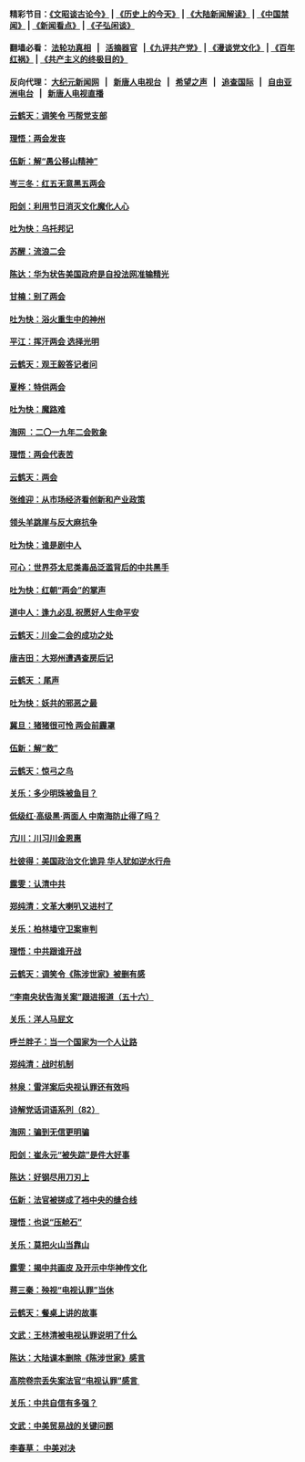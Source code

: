 #### 精彩节目：[《文昭谈古论今》](http://134.209.198.168/wenzhao) | [《历史上的今天》](http://134.209.198.168/today-in-history) | [《大陆新闻解读》](http://134.209.198.168/ntdtv-comedy) | [《中国禁闻》](http://134.209.198.168/ntdtv-news) | [《新闻看点》](http://134.209.198.168/news-insight) | [《子弘闲谈》](http://134.209.198.168/zihongxiantan/) 

 #### 翻墙必看： [法轮功真相](http://134.209.198.168:10000/videos/truth.html) &nbsp;&nbsp;|&nbsp;&nbsp; [活摘器官](http://134.209.198.168:10000/videos/res/Organs/) &nbsp;&nbsp;|[《九评共产党》](http://134.209.198.168:10000/videos/jiuping) | [《漫谈党文化》](http://134.209.198.168:10000/videos/mtdwh) | [《百年红祸》](http://134.209.198.168:10000/videos/bnhh) | [《共产主义的终极目的》](http://134.209.198.168:10000/videos/res/zjmd) 

 #### 反向代理： [大纪元新闻网](http://134.209.198.168:10080/) &nbsp;&nbsp;|&nbsp;&nbsp; [新唐人电视台](http://134.209.198.168:8000/) &nbsp;&nbsp;|&nbsp;&nbsp; [希望之声](http://134.209.198.168:8200/) &nbsp;&nbsp;|&nbsp;&nbsp; [追查国际](http://134.209.198.168:10010/) &nbsp;&nbsp;|&nbsp;&nbsp; [自由亚洲电台](http://134.209.198.168:9800/) &nbsp;&nbsp;|&nbsp;&nbsp; [新唐人电视直播](http://134.209.198.168/) 

#### [云鹤天：调笑令 丐帮党支部](../pages/nsc993/n11113714.md?t=03151236) 

#### [理悟：两会发丧](../pages/nsc993/n11111495.md?t=03151236) 

#### [伍新：解“愚公移山精神”](../pages/nsc993/n11111449.md?t=03151236) 

#### [岑三冬：红五无意黑五两会](../pages/nsc993/n11110956.md?t=03151236) 

#### [阳剑：利用节日消灭文化魔化人心](../pages/nsc993/n11111324.md?t=03151236) 

#### [吐为快：乌托邦记](../pages/nsc993/n11109495.md?t=03151236) 

#### [苏醒：流浪二会](../pages/nsc993/n11109431.md?t=03151236) 

#### [陈达：华为状告美国政府是自投法网准输精光](../pages/nsc993/n11108250.md?t=03151236) 

#### [甘楠：别了两会](../pages/nsc993/n11105910.md?t=03151236) 

#### [吐为快：浴火重生中的神州](../pages/nsc993/n11104106.md?t=03151236) 

#### [平江：挥汗两会 选择光明](../pages/nsc993/n11102501.md?t=03151236) 

#### [云鹤天：观王毅答记者问](../pages/nsc993/n11102511.md?t=03151236) 

#### [夏桦：特供两会](../pages/nsc993/n11102494.md?t=03151236) 

#### [吐为快：魔路难](../pages/nsc993/n11100933.md?t=03151236) 

#### [海网 ：二〇一九年二会败象](../pages/nsc993/n11100934.md?t=03151236) 

#### [理悟：两会代表苦](../pages/nsc993/n11100078.md?t=03151236) 

#### [云鹤天：两会](../pages/nsc993/n11098355.md?t=03151236) 

#### [张维迎：从市场经济看创新和产业政策](../pages/nsc993/n11098282.md?t=03151236) 

#### [领头羊跳崖与反大麻抗争](../pages/nsc993/n11097463.md?t=03151236) 

#### [吐为快：谁是剧中人](../pages/nsc993/n11097236.md?t=03151236) 

#### [可心：世界芬太尼类毒品泛滥背后的中共黑手](../pages/nsc993/n11096116.md?t=03151236) 

#### [吐为快：红朝“两会”的掌声](../pages/nsc993/n11094460.md?t=03151236) 

#### [道中人：逢九必乱 祝愿好人生命平安](../pages/nsc993/n11094393.md?t=03151236) 

#### [云鹤天：川金二会的成功之处](../pages/nsc993/n11093946.md?t=03151236) 

#### [唐吉田：大郑州遭遇查房后记](../pages/nsc993/n11093807.md?t=03151236) 

#### [云鹤天 ：尾声](../pages/nsc993/n11089747.md?t=03151236) 

#### [吐为快：妖共的邪恶之最](../pages/nsc993/n11089010.md?t=03151236) 

#### [冀旦：猪猪很可怜 两会前霾罩](../pages/nsc993/n11087382.md?t=03151236) 

#### [伍新：解“救”](../pages/nsc993/n11087327.md?t=03151236) 

#### [云鹤天：惊弓之鸟](../pages/nsc993/n11087160.md?t=03151236) 

#### [关乐：多少明珠被鱼目？](../pages/nsc993/n11087053.md?t=03151236) 

#### [低级红·高级黑·两面人 中南海防止得了吗？](../pages/nsc993/n11087010.md?t=03151236) 

#### [亢川：川习川金恩惠](../pages/nsc993/n11086704.md?t=03151236) 

#### [杜彼得：美国政治文化诡异 华人犹如逆水行舟](../pages/nsc993/n11085801.md?t=03151236) 

#### [露雯：认清中共](../pages/nsc993/n11083266.md?t=03151236) 

#### [郑纯清：文革大喇叭又进村了](../pages/nsc993/n11081469.md?t=03151236) 

#### [关乐：柏林墙守卫案审判](../pages/nsc993/n11080800.md?t=03151236) 

#### [理悟：中共跟谁开战](../pages/nsc993/n11080757.md?t=03151236) 

#### [云鹤天：调笑令《陈涉世家》被删有感](../pages/nsc993/n11080630.md?t=03151236) 

#### [“李南央状告海关案”跟进报道（五十六）](../pages/nsc993/n11080522.md?t=03151236) 

#### [关乐：洋人马屁文](../pages/nsc993/n11079956.md?t=03151236) 

#### [呼兰胖子：当一个国家为一个人让路](../pages/nsc993/n11078972.md?t=03151236) 

#### [郑纯清：战时机制](../pages/nsc993/n11078268.md?t=03151236) 

#### [林泉：雷洋案后央视认罪还有效吗](../pages/nsc993/n11078210.md?t=03151236) 

#### [诗解党话词语系列（82）](../pages/nsc993/n11078166.md?t=03151236) 

#### [海网：骗到无信更明骗](../pages/nsc993/n11075971.md?t=03151236) 

#### [阳剑：崔永元“被失踪”是件大好事](../pages/nsc993/n11075859.md?t=03151236) 

#### [陈达：好钢尽用刀刃上](../pages/nsc993/n11073476.md?t=03151236) 

#### [伍新：法官被搓成了裆中央的缝合线](../pages/nsc993/n11070407.md?t=03151236) 

#### [理悟：也说“压舱石”](../pages/nsc993/n11070157.md?t=03151236) 

#### [关乐：莫把火山当靠山](../pages/nsc993/n11068995.md?t=03151236) 

#### [露雯：揭中共画皮 及开示中华神传文化](../pages/nsc993/n11068776.md?t=03151236) 

#### [蒋三秦：殃视“电视认罪”当休](../pages/nsc993/n11068739.md?t=03151236) 

#### [云鹤天：餐桌上讲的故事](../pages/nsc993/n11068720.md?t=03151236) 

#### [文武：王林清被电视认罪说明了什么](../pages/nsc993/n11067393.md?t=03151236) 

#### [陈达：大陆课本删除《陈涉世家》感言](../pages/nsc993/n11067375.md?t=03151236) 

#### [高院卷宗丢失案法官“电视认罪”感言 ](../pages/nsc993/n11067361.md?t=03151236) 

#### [关乐：中共自信有多强？](../pages/nsc993/n11067379.md?t=03151236) 

#### [文武：中美贸易战的关键问题](../pages/nsc993/n11065557.md?t=03151236) 

#### [李春草： 中美对决](../pages/nsc993/n11065537.md?t=03151236) 

